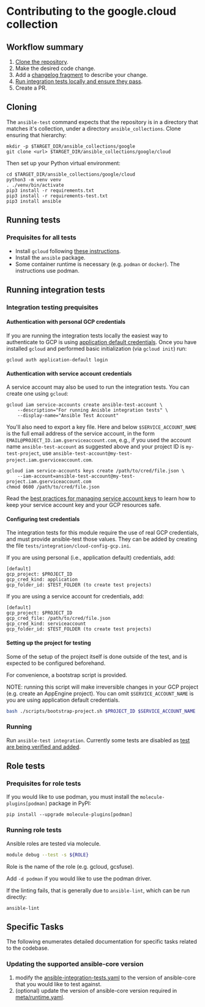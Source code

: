 # Contributing to the google.cloud collection

## Workflow summary

1. [Clone the repository](#cloning).
1. Make the desired code change.
1. Add a [changelog fragment](https://docs.ansible.com/ansible/devel/community/development_process.html#changelogs-how-to) to describe your change.
1. [Run integration tests locally and ensure they pass](running-integration-tests).
1. Create a PR.

## Cloning

The `ansible-test` command expects that the repository is in a directory that matches it's collection,
under a directory `ansible_collections`. Clone ensuring that hierarchy:

```shell
mkdir -p $TARGET_DIR/ansible_collections/google
git clone <url> $TARGET_DIR/ansible_collections/google/cloud
```

Then set up your Python virtual environment:

```shell
cd $TARGET_DIR/ansible_collections/google/cloud
python3 -m venv venv
. ./venv/bin/activate
pip3 install -r requirements.txt
pip3 install -r requirements-test.txt
pip3 install ansible
```

## Running tests

### Prequisites for all tests

- Install `gcloud` following [these instructions](https://cloud.google.com/sdk/docs/install).
- Install the `ansible` package.
- Some container runtime is necessary (e.g. `podman` or `docker`). The instructions use podman.

## Running integration tests

### Integration testing prequisites

#### Authentication with personal GCP credentials

If you are running the integration tests locally the easiest way to
authenticate to GCP is using [application default credentials](https://cloud.google.com/sdk/docs/authorizing#adc).
Once you have installed `gcloud` and performed basic initialization (via `gcloud init`) run:

```shell
gcloud auth application-default login
```

#### Authentication with service account credentials

A service account may also be used to run the integration tests. You can create one using `gcloud`:

```shell
gcloud iam service-accounts create ansible-test-account \
    --description="For running Anisble integration tests" \
    --display-name="Ansible Test Account"
```

You'll also need to export a key file. Here and below `$SERVICE_ACCOUNT_NAME`
is the full email address of the service account, in the form
`EMAIL@PROJECT_ID.iam.gserviceaccount.com`, e.g., if you used the
account name `ansible-test-account` as suggested above and your project
ID is `my-test-project`, use `ansible-test-account@my-test-project.iam.gserviceaccount.com`.

```shell
gcloud iam service-accounts keys create /path/to/cred/file.json \
    --iam-account=ansible-test-account@my-test-project.iam.gserviceaccount.com
chmod 0600 /path/to/cred/file.json
```

Read the [best practices for managing service account keys](https://cloud.google.com/iam/docs/best-practices-for-managing-service-account-keys)
to learn how to keep your service account key and your GCP resources safe.

#### Configuring test credentials

The integration tests for this module require the use of real GCP credentials, and must provide
ansible-test those values. They can be added by creating the file `tests/integration/cloud-config-gcp.ini`.

If you are using personal (i.e., application default) credentials, add:

```
[default]
gcp_project: $PROJECT_ID
gcp_cred_kind: application
gcp_folder_id: $TEST_FOLDER (to create test projects)
```

If you are using a service account for credentials, add:

```
[default]
gcp_project: $PROJECT_ID
gcp_cred_file: /path/to/cred/file.json
gcp_cred_kind: serviceaccount
gcp_folder_id: $TEST_FOLDER (to create test projects)
```

#### Setting up the project for testing

Some of the setup of the project itself is done outside of the test,
and is expected to be configured beforehand.

For convenience, a bootstrap script is provided.

NOTE: running this script will make irreversible changes in your
GCP project (e.g. create an AppEngine project). You can omit
`$SERVICE_ACCOUNT_NAME` is you are using application default credentials.

```bash
bash ./scripts/bootstrap-project.sh $PROJECT_ID $SERVICE_ACCOUNT_NAME
```

### Running

Run `ansible-test integration`. Currently some tests are disabled as [test are being verified and added](https://github.com/ansible-collections/google.cloud/issues/499).

## Role tests

### Prequisites for role tests

If you would like to use podman, you must
install the `molecule-plugins[podman]` package in PyPI:

```
pip install --upgrade molecule-plugins[podman]
```

### Running role tests

Ansible roles are tested via molecule.

```sh
module debug --test -s ${ROLE}
```

Role is the name of the role (e.g. gcloud, gcsfuse).

Add `-d podman` if you would like to use the podman driver.

If the linting fails, that is generally due to `ansible-lint`, which can be run directly:

```
ansible-lint
```

## Specific Tasks

The following enumerates detailed documentation for specific tasks related to
the codebase.

### Updating the supported ansible-core version

1. modify the [ansible-integration-tests.yaml](.github/workflows/ansible-integration-tests.yml) to the version of ansible-core that you would like to test against.
1. (optional) update the version of ansible-core version required in [meta/runtime.yaml](meta/runtime.yml).